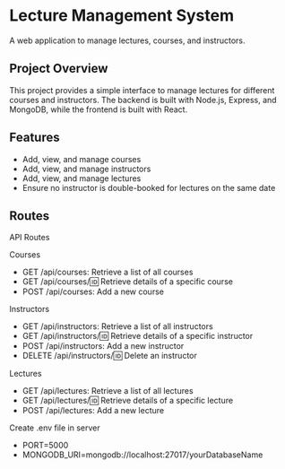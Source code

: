 # Lecture Management System

A web application to manage lectures, courses, and instructors.

## Project Overview

This project provides a simple interface to manage lectures for different courses and instructors. The backend is built with Node.js, Express, and MongoDB, while the frontend is built with React.

## Features

- Add, view, and manage courses
- Add, view, and manage instructors
- Add, view, and manage lectures
- Ensure no instructor is double-booked for lectures on the same date
## Routes

API Routes

Courses
- GET /api/courses: Retrieve a list of all courses
- GET /api/courses/:id: Retrieve details of a specific course
- POST /api/courses: Add a new course

Instructors
- GET /api/instructors: Retrieve a list of all instructors
- GET /api/instructors/:id: Retrieve details of a specific instructor
- POST /api/instructors: Add a new instructor
- DELETE /api/instructors/:id: Delete an instructor

Lectures
- GET /api/lectures: Retrieve a list of all lectures
- GET /api/lectures/:id: Retrieve details of a specific lecture
- POST /api/lectures: Add a new lecture

Create .env file in server
- PORT=5000
- MONGODB_URI=mongodb://localhost:27017/yourDatabaseName



